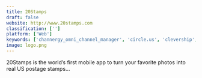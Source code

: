 ```yaml
---
title: 20Stamps
draft: false 
website: http://www.20stamps.com
classification: ['']
platform: ['Web']
keywords: ['channergy_omni_channel_manager', 'circle.us', 'clevership', 'easycombine', 'm.o.m.', 'monsoon_stone_edge', 'ramco_logistics', 'response_oms', 'shipstation', 'shiptheory', 'shipwire', 'shipworks', 'zazzle']
image: logo.png
---
```

20Stamps is the world’s first mobile app to turn your favorite photos into real US postage stamps...